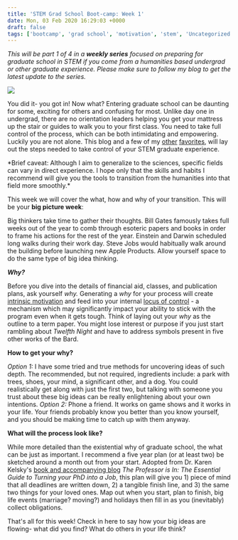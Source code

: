 ```yaml
---
title: 'STEM Grad School Boot-camp: Week 1'
date: Mon, 03 Feb 2020 16:29:03 +0000
draft: false
tags: ['bootcamp', 'grad school', 'motivation', 'stem', 'Uncategorized']
---
```


_This will be part 1 of 4 in a **weekly series** focused on preparing for graduate school in STEM if you come from a humanities based undergrad or other graduate experience. Please make sure to follow my blog to get the latest update to the series._

![](https://casualinferencedotorg.files.wordpress.com/2020/02/bootcamp-2.jpeg?w=480)

You did it- you got in! Now what? Entering graduate school can be daunting for some, exciting for others and confusing for most. Unlike day one in undergrad, there are no orientation leaders helping you get your mattress up the stair or guides to walk you to your first class. You need to take full control of the process, which can be both intimidating and empowering. Luckily you are not alone. This blog and a few of my [other](https://forum.thegradcafe.com/blogs/) [favorites](https://www.calnewport.com/blog/), will lay out the steps needed to take control of your STEM graduate experience.

\*Brief caveat: Although I aim to generalize to the sciences, specific fields can vary in direct experience. I hope only that the skills and habits I recommend will give you the tools to transition from the humanities into that field more smoothly.\*

This week we will cover the what, how and why of your transition. This will be your **big picture week**:

Big thinkers take time to gather their thoughts. Bill Gates famously takes full weeks out of the year to comb through esoteric papers and books in order to frame his actions for the rest of the year. Einstein and Darwin scheduled long walks during their work day. Steve Jobs would habitually walk around the building before launching new Apple Products. Allow yourself space to do the same type of big idea thinking.

**_Why?_**

Before you dive into the details of financial aid, classes, and publication plans, ask yourself _why._ Generating a _why_ for your process will create [intrinsic motivation](https://www.sciencedirect.com/science/article/pii/S0361476X99910202?via%3Dihub) and feed into your internal [locus of control](https://www.tandfonline.com/doi/abs/10.1080/00256307.1978.12022132) - a mechanism which may significantly impact your ability to stick with the program even when it gets tough. Think of laying out your _why_ as the outline to a term paper. You might lose interest or purpose if you just start rambling about _Twelfth Night_ and have to address symbols present in five other works of the Bard.

**How to get your why?**

_Option 1:_ I have some tried and true methods for uncovering ideas of such depth. The recommended, but not required, ingredients include: a park with trees, shoes, your mind, a significant other, and a dog. You could realistically get along with just the first two, but talking with someone you trust about these big ideas can be really enlightening about your own intentions. _Option 2:_ Phone a friend. It works on game shows and it works in your life. Your friends probably know you better than you know yourself, and you should be making time to catch up with them anyway.

**What will the process look like?**

While more detailed than the existential why of graduate school, the what can be just as important. I recommend a five year plan (or at least two) be sketched around a month out from your start. Adopted from Dr. Karen Kelsky's [book and accompanying blog](http://theprofessorisin.com/pearlsofwisdom/) _The Professor is In: The Essential Guide to Turning your PhD into a Job_, this plan will give you 1) piece of mind that all deadlines are written down, 2) a tangible finish line, and 3) the same two things for your loved ones. Map out when you start, plan to finish, big life events (marriage? moving?) and holidays then fill in as you (inevitably) collect obligations.

That's all for this week! Check in here to say how your big ideas are flowing- what did you find? What do others in your life think?
